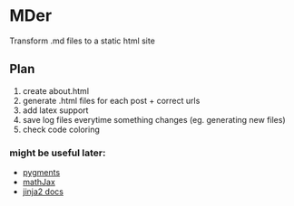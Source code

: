 MDer
====

Transform .md files to a static html site

## Plan ##

1.  create about.html
2.  generate .html files for each post + correct urls
3.  add latex support
4.  save log files everytime something changes (eg. generating new files)
5.  check code coloring

### might be useful later: ###

*   [pygments](http://pygments.org/docs/quickstart/)
*   [mathJax](http://www.mathjax.org/)
*   [jinja2 docs](http://jinja.pocoo.org/docs/)
